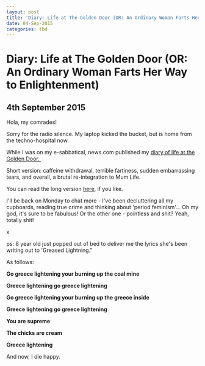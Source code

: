 ```yaml
---
layout: post
title: 'Diary: Life at The Golden Door (OR: An Ordinary Woman Farts Her Way to Enlightenment)'
date: 04-Sep-2015
categories: tbd
---
```


# Diary: Life at The Golden Door (OR: An Ordinary Woman Farts Her Way to Enlightenment)

## 4th September 2015

Hola,   my comrades!

Sorry for the radio silence. My laptop kicked the bucket,   but is home from the techno-hospital now.

While I was on my e-sabbatical, news.com published my <a href="http://www.news.com.au/travel/travel-ideas/the-hilarious-diary-of-a-mum-on-a-health-retreat/story-e6frfqe0-1227501741618">diary of life at the Golden Door. </a>

Short version: caffeine withdrawal, terrible fartiness, sudden embarrassing tears, and overall, a brutal re-integration to Mum Life.

You can read the long version <a href="http://www.news.com.au/travel/travel-ideas/the-hilarious-diary-of-a-mum-on-a-health-retreat/story-e6frfqe0-1227501741618">here</a>, if you like.

I'll be back on Monday to chat more - I've been decluttering all my cupboards, reading true crime and thinking about 'period feminism'... Oh my god, it's sure to be fabulous! Or the other one - pointless and shit? Yeah, totally shit!

x

ps: 8 year old just popped out of bed to deliver me the lyrics she's been writing out to 'Greased Lightning."

As follows:

**Go greece lightening your burning up the coal mine**

**Greece lightening go greece lightening**

**Go greece lightening your burning up the greece inside**

**Greece lightening go greece lightening**

**You are supreme**

**The chicks are cream**

**Greece lightening**

And now, I die happy.
